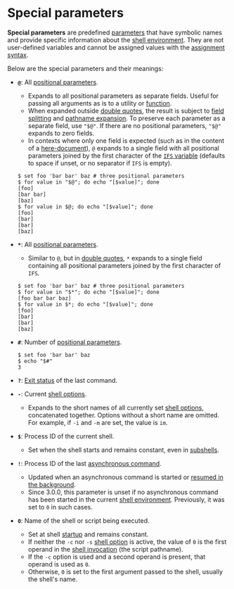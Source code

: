 # Special parameters

**Special parameters** are predefined [parameters](index.html) that have symbolic names and provide specific information about the [shell environment]. They are not user-defined variables and cannot be assigned values with the [assignment syntax](variables.md#defining-variables).

Below are the special parameters and their meanings:

- **`@`**: All [positional parameters].
    - Expands to all positional parameters as separate fields. Useful for passing all arguments as is to a utility or [function](../functions.md).
    - When expanded outside [double quotes], the result is subject to [field splitting](../words/field_splitting.md) and [pathname expansion](../words/globbing.md). To preserve each parameter as a separate field, use `"$@"`. If there are no positional parameters, `"$@"` expands to zero fields.
    - In contexts where only one field is expected (such as in the content of a [here-document](../redirections/here_documents.md)), `@` expands to a single field with all positional parameters joined by the first character of the [`IFS` variable](variables.md#reserved-variable-names) (defaults to space if unset, or no separator if `IFS` is empty).

    ```shell
    $ set foo 'bar bar' baz # three positional parameters
    $ for value in "$@"; do echo "[$value]"; done
    [foo]
    [bar bar]
    [baz]
    $ for value in $@; do echo "[$value]"; done
    [foo]
    [bar]
    [bar]
    [baz]
    ```

- **`*`**: All [positional parameters].
    - Similar to `@`, but in [double quotes], `*` expands to a single field containing all positional parameters joined by the first character of `IFS`.

    ```shell
    $ set foo 'bar bar' baz # three positional parameters
    $ for value in "$*"; do echo "[$value]"; done
    [foo bar bar baz]
    $ for value in $*; do echo "[$value]"; done
    [foo]
    [bar]
    [bar]
    [baz]
    ```

- **`#`**: Number of [positional parameters].

    ```shell
    $ set foo 'bar bar' baz
    $ echo "$#"
    3
    ```

- **`?`**: [Exit status](../commands/exit_status.md) of the last command.

- **`-`**: Current [shell options].
    - Expands to the short names of all currently set [shell options], concatenated together. Options without a short name are omitted. For example, if `-i` and `-m` are set, the value is `im`.

- **`$`**: Process ID of the current shell.
    - Set when the shell starts and remains constant, even in [subshells](../../environment/index.html#subshells).

- **`!`**: Process ID of the last [asynchronous command](../commands/lists.md#asynchronous-commands).
    - Updated when an asynchronous command is started or [resumed in the background](../../builtins/bg.md).
    - Since 3.0.0, this parameter is unset if no asynchronous command has been started in the current [shell environment]. Previously, it was set to `0` in such cases.

- **`0`**: Name of the shell or script being executed.
    - Set at shell [startup](../../startup.md) and remains constant.
    - If neither the `-c` nor `-s` [shell option] is active, the value of `0` is the first operand in the [shell invocation](../../startup.md) (the script pathname).
    - If the `-c` option is used and a second operand is present, that operand is used as `0`.
    - Otherwise, `0` is set to the first argument passed to the shell, usually the shell's name.

[double quotes]: ../words/quoting.md#double-quotes
[positional parameters]: positional.md
[shell environment]: ../../environment/index.md
[shell option]: ../../environment/options.md
[shell options]: ../../environment/options.md
